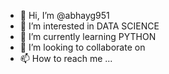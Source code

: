 - 👋 Hi, I’m @abhayg951
- 👀 I’m interested in DATA SCIENCE
- 🌱 I’m currently learning PYTHON
- 💞️ I’m looking to collaborate on 
- 📫 How to reach me ...

<!---
aghacker505/aghacker505 is a ✨ special ✨ repository because its `README.md` (this file) appears on your GitHub profile.
You can click the Preview link to take a look at your changes.
--->
